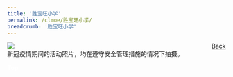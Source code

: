 ```yaml
---
title: '胜宝旺小学'
permalink: /clmoe/胜宝旺小学/
breadcrumb: '胜宝旺小学'
---
```


<!-- Global site tag (gtag.js) - Google Ads: 726049306 -->
<script async src="https://www.googletagmanager.com/gtag/js?id=AW-726049306"></script>
<script>
  window.dataLayer = window.dataLayer || [];
  function gtag(){dataLayer.push(arguments);}
  gtag('js', new Date());

  gtag('config', 'AW-726049306');
</script>
<a href="/exhibits/华文学习展示区-chinese-exhibitions-d/schools/" style="float:right;">Back</a>
 <img src="/images/MTLS2021-Sembawang-CL-Final.jpg"> <br/>
 新冠疫情期间的活动照片，均在遵守安全管理措施的情况下拍摄。<br/>

<div class="btntop"><a href="#top" style="text-decoration:none;"><span style="color:white"><b>Top</b></span></a></div>
